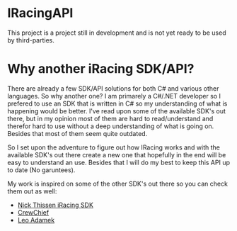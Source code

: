 # IRacingAPI

This project is a project still in development and is not yet ready to be used by third-parties.

# Why another iRacing SDK/API?

There are already a few SDK/API solutions for both C# and various other languages. So why another one?
I am primarely a C#/.NET developer so I prefered to use an SDK that is written in C# so my understanding of what is happening would be better.
I've read upon some of the available SDK's out there, but in my opinion most of them are hard to read/understand and therefor hard to use without a deep understanding of what is going on. Besides that most of them seem quite outdated.

So I set upon the adventure to figure out how IRacing works and with the available SDK's out there create a new one that hopefully in the end will be easy to understand an use. Besides that I will do my best to keep this API up to date (No garuntees).

My work is inspired on some of the other SDK's out there so you can check them out as well:

- [Nick Thissen iRacing SDK](https://github.com/NickThissen/iRacingSdkWrapper)
- [CrewChief](https://gitlab.com/mr_belowski/CrewChiefV4/-/tree/master)
- [Leo Adamek](https://docs.rs/crate/iracing/latest)
